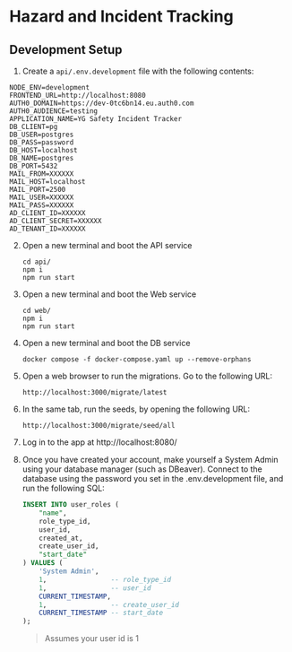 # Hazard and Incident Tracking

## Development Setup

1. Create a `api/.env.development` file with the following contents:

```shell
NODE_ENV=development
FRONTEND_URL=http://localhost:8080
AUTH0_DOMAIN=https://dev-0tc6bn14.eu.auth0.com
AUTH0_AUDIENCE=testing
APPLICATION_NAME=YG Safety Incident Tracker
DB_CLIENT=pg
DB_USER=postgres
DB_PASS=password
DB_HOST=localhost
DB_NAME=postgres
DB_PORT=5432
MAIL_FROM=XXXXXX
MAIL_HOST=localhost
MAIL_PORT=2500
MAIL_USER=XXXXXX
MAIL_PASS=XXXXXX
AD_CLIENT_ID=XXXXXX
AD_CLIENT_SECRET=XXXXXX
AD_TENANT_ID=XXXXXX

```

2. Open a new terminal and boot the API service

   ```shell
   cd api/
   npm i
   npm run start
   ```

3. Open a new terminal and boot the Web service

   ```shell
   cd web/
   npm i
   npm run start
   ```

4. Open a new terminal and boot the DB service

   ```shell
   docker compose -f docker-compose.yaml up --remove-orphans
   ```

5. Open a web browser to run the migrations. Go to the following URL:

    ```
    http://localhost:3000/migrate/latest
    ```

6. In the same tab, run the seeds, by opening the following URL:

    ```
    http://localhost:3000/migrate/seed/all
    ```

7. Log in to the app at http://localhost:8080/

8. Once you have created your account, make yourself a System Admin using your database manager (such as DBeaver). Connect to the database using the password you set in the .env.development file, and run the following SQL:

    ```sql
    INSERT INTO user_roles (
        "name",
        role_type_id,
        user_id,
        created_at,
        create_user_id,
        "start_date"
    ) VALUES (
        'System Admin',
        1,                -- role_type_id
        1,                -- user_id
        CURRENT_TIMESTAMP,
        1,                -- create_user_id
        CURRENT_TIMESTAMP -- start_date
    );
    ```

    > Assumes your user id is 1
